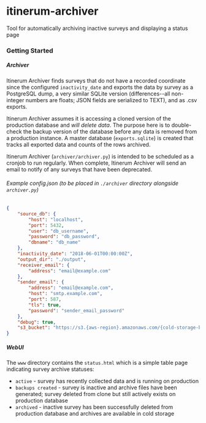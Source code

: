 # itinerum-archiver
Tool for automatically archiving inactive surveys and displaying a status page



### Getting Started

##### Archiver

Itinerum Archiver finds surveys that do not have a recorded coordinate since the configured `inactivity_date` and exports the data by survey as a PostgreSQL dump, a very similar SQLite version (differences--all non-integer numbers are floats; JSON fields are serialized to TEXT), and as .csv exports.

Itinerum Archiver assumes it is accessing a cloned version of the production database and *will delete data*. The purpose here is to double-check the backup version of the database before any data is removed from a production instance. A master database (`exports.sqlite`)  is created that tracks all exported data and counts of the rows archived.

Itinerum Archiver (`archiver/archiver.py`) is intended to be scheduled as a cronjob to run regularly. When complete, Itinerum Archiver will send an email to notify of any surveys that have been deprecated.



###### Example config.json (to be placed in `./archiver` directory alongside `archiver.py`)

```json
{
    "source_db": {
        "host": "localhost",
        "port": 5432,
        "user": "db_username",
        "password": "db_password",
        "dbname": "db_name"
    },
    "inactivity_date": "2018-06-01T00:00:00Z",
    "output_dir": "./output",
    "receiver_email": {
        "address": "email@example.com"
    },
    "sender_email": {
        "address": "email@example.com",
        "host": "smtp.example.com",
        "port": 587,
        "tls": true,
        "password": "sender_email_password"
    },
    "debug": true,
    "s3_bucket": "https://s3.{aws-region}.amazonaws.com/{cold-storage-bucket-name}"
}
```

##### WebUI

The `www` directory contains the `status.html` which is a simple table page indicating survey archive statuses:

 - `active` - survey has recently collected data and is running on production
 - `backups created` - survey is inactive and archive files have been generated; survey deleted from clone but still actively exists on production database
 - `archived` - inactive survey has been successfully deleted from production database and archives are available in cold storage

